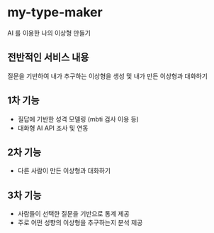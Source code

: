 # my-type-maker
AI 를 이용한 나의 이상형 만들기

## 전반적인 서비스 내용
질문을 기반하여 내가 추구하는 이상형을 생성 및 내가 만든 이상형과 대화하기

## 1차 기능
- 질답에 기반한 성격 모델링 (mbti 검사 이용 등)
- 대화형 AI API 조사 및 연동

## 2차 기능
- 다른 사람이 만든 이상형과 대화하기

## 3차 기능
- 사람들이 선택한 질문을 기반으로 통계 제공
- 주로 어떤 성향의 이상형을 추구하는지 분석 제공
